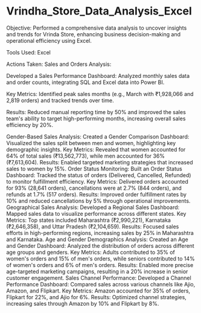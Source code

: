 # Vrindha_Store_Data_Analysis_Excel
Objective:  Performed a comprehensive data analysis to uncover insights and trends for Vrinda Store, enhancing business decision-making and operational efficiency using Excel.

Tools Used: Excel

Actions Taken:
Sales and Orders Analysis:

Developed a Sales Performance Dashboard: 
Analyzed monthly sales data and order counts, integrating SQL and Excel data into Power BI.

Key Metrics: 
Identified peak sales months (e.g., March with ₹1,928,066 and 2,819 orders) and tracked trends over time.

Results: 
Reduced manual reporting time by 50% and improved the sales team's ability to target high-performing months, increasing overall sales efficiency by 20%.

Gender-Based Sales Analysis:
Created a Gender Comparison Dashboard: Visualized the sales split between men and women, highlighting key demographic insights.
Key Metrics: Revealed that women accounted for 64% of total sales (₹13,562,773), while men accounted for 36% (₹7,613,604).
Results: Enabled targeted marketing strategies that increased sales to women by 15%.
Order Status Monitoring:
Built an Order Status Dashboard: Tracked the status of orders (Delivered, Cancelled, Refunded) to monitor fulfillment efficiency.
Key Metrics: Delivered orders accounted for 93% (28,641 orders), cancellations were at 2.7% (844 orders), and refunds at 1.7% (517 orders).
Results: Improved order fulfillment rates by 10% and reduced cancellations by 5% through operational improvements.
Geographical Sales Analysis:
Developed a Regional Sales Dashboard: Mapped sales data to visualize performance across different states.
Key Metrics: Top states included Maharashtra (₹2,990,221), Karnataka (₹2,646,358), and Uttar Pradesh (₹2,104,659).
Results: Focused sales efforts in high-performing regions, increasing sales by 25% in Maharashtra and Karnataka.
Age and Gender Demographics Analysis:
Created an Age and Gender Dashboard: Analyzed the distribution of orders across different age groups and genders.
Key Metrics: Adults contributed to 35% of women's orders and 15% of men's orders, while seniors contributed to 14% of women's orders and 6% of men's orders.
Results: Enabled more precise age-targeted marketing campaigns, resulting in a 20% increase in senior customer engagement.
Sales Channel Performance:
Developed a Channel Performance Dashboard: Compared sales across various channels like Ajio, Amazon, and Flipkart.
Key Metrics: Amazon accounted for 35% of orders, Flipkart for 22%, and Ajio for 6%.
Results: Optimized channel strategies, increasing sales through Amazon by 10% and Flipkart by 8%.
